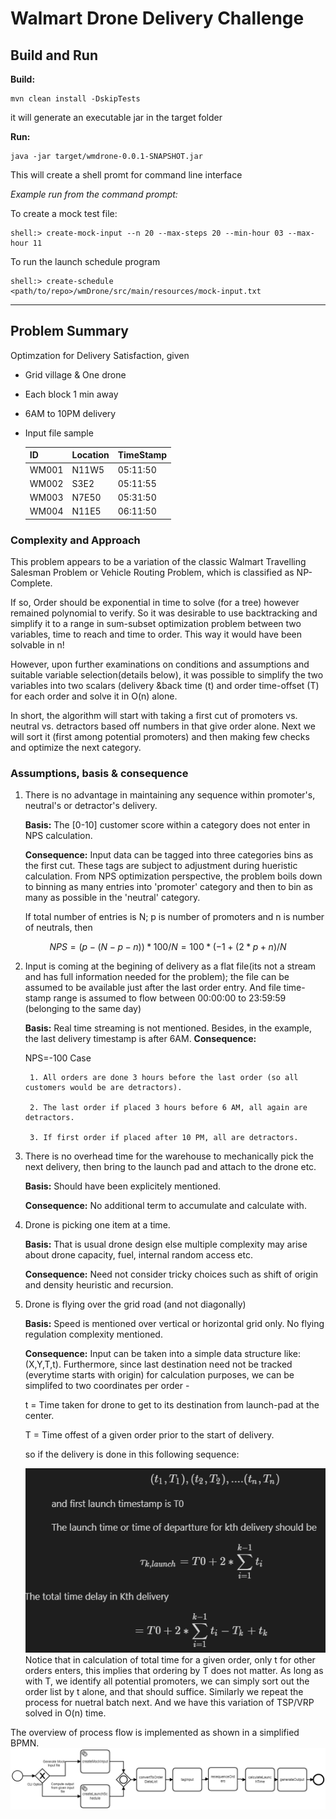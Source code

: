 # Walmart Drone Delivery Challenge

## Build and Run

**Build:**
```
mvn clean install -DskipTests
```
it will generate an executable jar in the target folder

**Run:**
``` 
java -jar target/wmdrone-0.0.1-SNAPSHOT.jar
```
This will create a shell promt for command line interface

*Example run from the command prompt:*

To create a mock test file:
```
shell:> create-mock-input --n 20 --max-steps 20 --min-hour 03 --max-hour 11
```
To run the launch schedule program
```
shell:> create-schedule <path/to/repo>/wmDrone/src/main/resources/mock-input.txt
```
----------------
## Problem Summary

Optimzation for Delivery Satisfaction, given 

- Grid village & One drone
- Each block 1 min away
- 6AM to 10PM delivery
- Input file sample
  
  | ID    | Location | TimeStamp |
  | ----- | -------- | --------- |
  | WM001 | N11W5    | 05:11:50  |
  | WM002 | S3E2     | 05:11:55  |
  | WM003 | N7E50    | 05:31:50  |
  | WM004 | N11E5    | 06:11:50  |

### Complexity and Approach  
    
This problem appears to be a variation of the classic Walmart Travelling Salesman Problem or Vehicle Routing Problem, which is classified as NP-Complete. 

If so, Order should be exponential in time to solve (for a tree) however remained polynomial to verify. So it was desirable to use backtracking and simplify it to a range in sum-subset optimization problem between two variables, time to reach and time to order. This way it would have been solvable in n! 

However, upon further examinations on conditions and assumptions and suitable variable selection(details below), it was possible to simplify the two variables into two scalars (delivery &back time (t) and order time-offset (T) for each order and solve it in O(n) alone. 

In short, the algorithm will start with taking a first cut of promoters vs. neutral vs. detractors based off numbers in that give order alone. Next we will sort it (first among potential promoters) and then making few checks and optimize the next category.



### Assumptions, basis & consequence 
	       
1. There is no advantage in maintaining any sequence within promoter's, neutral's or detractor's delivery.
		
	**Basis:** The [0-10] customer score within a category does not enter in NPS calculation. 
		
	**Consequence:** Input data can be tagged into three categories bins as the first cut. These tags are subject to adjustment during hueristic calculation. From NPS optimization perspective, the problem boils down to binning as many entries into 'promoter' category and then to bin as many as possible in the 'neutral' category.

	If total number of entries is N; p is number of promoters and n is number of neutrals, then 
			
$$
 			NPS = (p-(N-p-n))*100/N = 100*(-1+(2*p+n)/N
$$

2. Input is coming at the begining of delivery as a flat file(its not a stream and has full information needed for the problem); the file can be assumed to be available just after the last order entry. And file time-stamp range is assumed to flow between 00:00:00 to 23:59:59 (belonging to the same day)

	**Basis:** Real time streaming is not mentioned. Besides, in the example, the last delivery timestamp is after 6AM.
	**Consequence:**		

	 NPS=-100 Case  

		1. All orders are done 3 hours before the last order (so all customers would be are detractors). 

		2. The last order if placed 3 hours before 6 AM, all again are detractors.  

		3. If first order if placed after 10 PM, all are detractors.

3. There is no overhead time for the warehouse to mechanically pick the next delivery, then bring to the launch pad and attach to the drone etc. 
	 
	**Basis:** Should have been explicitely mentioned.

    **Consequence:** No additional term to accumulate and calculate with. 

4. Drone is picking one item at a time. 

	**Basis:** That is usual drone design else multiple complexity may arise about drone capacity, fuel, internal random access etc.
	
	**Consequence:**   Need not consider tricky choices such as shift of origin and density heuristic and recursion.

5. Drone is flying over the grid road (and not diagonally)
	
    **Basis:** Speed is mentioned over vertical or horizontal grid only. No flying regulation complexity mentioned. 
    
    **Consequence:** Input can be taken into a simple data structure like: (X,Y,T,t). Furthermore, since last destination need not be tracked (everytime starts with origin) for calculation purposes, we can be simplifed to two coordinates per order - 

    t = Time taken for drone to get to its destination from launch-pad at the center.
    
	T = Time offest of a given order prior to the start of delivery. 
    
	so if the delivery is done in this following sequence: 

	![mathCaptue](resouces/../src/main/resources/eqn.png)
Notice that in calculation of total time for a given order, only t for other orders enters, this implies that ordering by T does not matter. As long as with T, we identify all potential promoters, we can simply sort out the order list by t alone, and that should suffice. Similarly we repeat the process for nuetral batch next. And we have this variation of TSP/VRP solved in O(n) time. 

The overview of process flow is implemented as shown in a simplified BPMN. 
	![methods flow](resources/../src/main/resources/wmDroneProc.png)